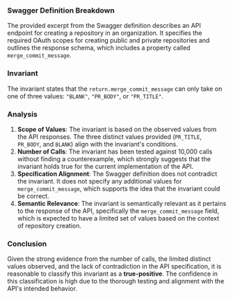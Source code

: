### Swagger Definition Breakdown
The provided excerpt from the Swagger definition describes an API endpoint for creating a repository in an organization. It specifies the required OAuth scopes for creating public and private repositories and outlines the response schema, which includes a property called `merge_commit_message`.

### Invariant
The invariant states that the `return.merge_commit_message` can only take on one of three values: `"BLANK"`, `"PR_BODY"`, or `"PR_TITLE"`.

### Analysis
1. **Scope of Values**: The invariant is based on the observed values from the API responses. The three distinct values provided (`PR_TITLE`, `PR_BODY`, and `BLANK`) align with the invariant's conditions. 
2. **Number of Calls**: The invariant has been tested against 10,000 calls without finding a counterexample, which strongly suggests that the invariant holds true for the current implementation of the API.
3. **Specification Alignment**: The Swagger definition does not contradict the invariant. It does not specify any additional values for `merge_commit_message`, which supports the idea that the invariant could be correct.
4. **Semantic Relevance**: The invariant is semantically relevant as it pertains to the response of the API, specifically the `merge_commit_message` field, which is expected to have a limited set of values based on the context of repository creation.

### Conclusion
Given the strong evidence from the number of calls, the limited distinct values observed, and the lack of contradiction in the API specification, it is reasonable to classify this invariant as a **true-positive**. The confidence in this classification is high due to the thorough testing and alignment with the API's intended behavior.
